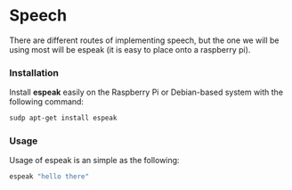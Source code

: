 Speech
======


There are different routes of implementing speech, but the one we will be using most will be espeak (it is easy to place onto a raspberry pi).


### Installation

Install **espeak** easily on the Raspberry Pi or Debian-based system with the following command:

```bash
sudp apt-get install espeak
```

### Usage

Usage of espeak is an simple as the following:

```bash
espeak "hello there"
```
